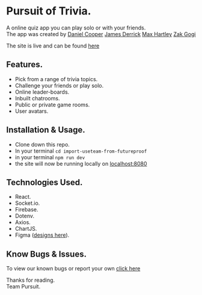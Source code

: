 # Pursuit of Trivia.

A online quiz app you can play solo or with your friends.<br/>
The app was created by [Daniel Cooper](https://github.com/danjcooper) [James Derrick](https://github.com/jamesderrick) [Max Hartley](https://github.com/Velocima) [Zak Gogi](https://github.com/zakgogi)

The site is live and can be found [here](https://pursuit-of-trivia.netlify.app/)

## Features.

- Pick from a range of trivia topics.
- Challenge your friends or play solo.
- Online leader-boards.
- Inbuilt chatrooms.
- Public or private game rooms.
- User avatars.

## Installation & Usage.

- Clone down this repo.
- In your terminal `cd import-useteam-from-futureproof`
- in your terminal `npm run dev`
- the site will now be running locally on [localhost:8080](http://localhost:8080/)

## Technologies Used.

- React.
- Socket.io.
- Firebase.
- Dotenv.
- Axios.
- ChartJS.
- Figma ([designs here](https://www.figma.com/file/Ztc7Wgt3U5jPwJ1kfttXv2/Untitled-Copy?node-id=0%3A1)).

## Know Bugs & Issues.

To view our known bugs or report your own [click here](https://github.com/import-useteam-from-futureproof/pursuit-of-trivia/issues)

Thanks for reading. <br/>
Team Pursuit.
